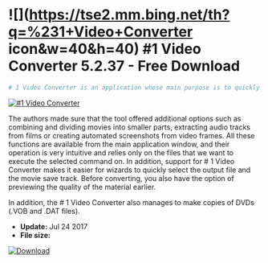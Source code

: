 # ![](https://tse2.mm.bing.net/th?q=%231+Video+Converter icon&w=40&h=40) #1 Video Converter  5.2.37 - Free Download

```sh
# 1 Video Converter is an application whose main purpose is to quickly convert video materials between different formats (AVI, MPEG1, MPEG2, ASF, WMV, DivX, Xvid).
```
[![#1 Video Converter](https:)](https://softexe.net/win/system/archive-programs/1-video-converter:pRacp.html)

The authors made sure that the tool offered additional options such as combining and dividing movies into smaller parts, extracting audio tracks from films or creating automated screenshots from video frames. All these functions are available from the main application window, and their operation is very intuitive and relies only on the files that we want to execute the selected command on. In addition, support for # 1 Video Converter makes it easier for wizards to quickly select the output file and the movie save track. Before converting, you also have the option of previewing the quality of the material earlier.
 
 In addition, the # 1 Video Converter also manages to make copies of DVDs (.VOB and .DAT files).


- **Update:** Jul 24 2017
- **File size:** 

[![Download](https://cdn.softexe.net/static/img/download.png)](https://softexe.net/win/system/archive-programs/1-video-converter:pRacp.html)

